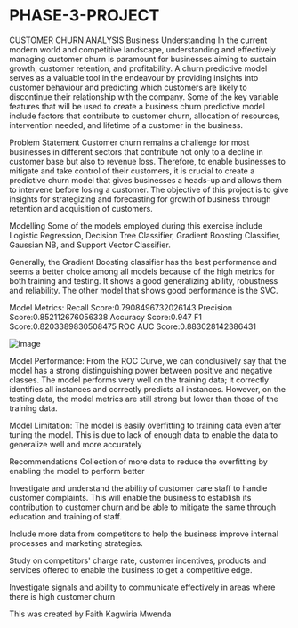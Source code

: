 # PHASE-3-PROJECT
CUSTOMER CHURN ANALYSIS
Business Understanding
In the current modern world and competitive landscape, understanding and effectively managing customer churn is paramount for businesses aiming to sustain growth, customer retention, and profitability. A churn predictive model serves as a valuable tool in the endeavour by providing insights into customer behaviour and predicting which customers are likely to discontinue their relationship with the company. Some of the key variable features that will be used to create a business churn predictive model include factors that contribute to customer churn, allocation of resources, intervention needed, and lifetime of a customer in the business.

 Problem Statement
Customer churn remains a challenge for most businesses in different sectors that contribute not only to a decline in customer base but also to revenue loss. Therefore, to enable businesses to mitigate and take control of their customers, it is crucial to create a predictive churn model that gives businesses a heads-up and allows them to intervene before losing a customer. The objective of this project is to give insights for strategizing and forecasting for growth of business through retention and acquisition of customers.

Modelling
Some of the models employed during this exercise include Logistic Regression, Decision Tree Classifier, Gradient Boosting Classifier, Gaussian NB, and Support Vector Classifier.

Generally, the Gradient Boosting classifier has the best performance and seems a better choice among all models because of the high metrics for both training and testing. It shows a good generalizing ability, robustness and reliability. The other model that shows good performance is the SVC.

Model Metrics:
Recall Score:0.7908496732026143
Precision Score:0.852112676056338
Accuracy Score:0.947
F1 Score:0.8203389830508475
ROC AUC Score:0.883028142386431

![image](https://github.com/FMwenda2023/PHASE-3-PROJECT/assets/151983283/b83c4ada-6e6f-4b0c-aac1-3f1f779d3f07)


Model Performance: From the ROC Curve, we can conclusively say that the model has a strong distinguishing power between positive and negative classes. The model performs very well on the training data; it correctly identifies all instances and correctly predicts all instances. However, on the testing data, the model metrics are still strong but lower than those of the training data.

Model Limitation: The model is easily overfitting to training data even after tuning the model. This is due to lack of enough data to enable the data to generalize well and more accurately

Recommendations
Collection of more data to reduce the overfitting by enabling the model to perform better

Investigate and understand the ability of customer care staff to handle customer complaints. This will enable the business to establish its contribution to customer churn and be able to mitigate the same through education and training of staff.

Include more data from competitors to help the business improve internal processes and marketing strategies.

Study on competitors' charge rate, customer incentives, products and services offered to enable the business to get a competitive edge.

Investigate signals and ability to communicate effectively in areas where there is high customer churn

This was created by Faith Kagwiria Mwenda
